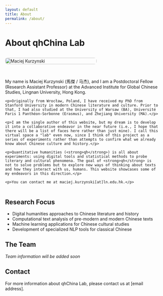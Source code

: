 ```yaml
---
layout: default
title: About
permalink: /about/
---
```


<style>
.bio-container {
  display: flex;
  gap: 2rem;
  align-items: flex-start;
  margin: 2rem 0;
  flex-wrap: wrap;
}

.bio-image {
  flex: 0 0 300px;
}

.bio-image img {
  width: 100%;
  height: auto;
  border-radius: 8px;
}

.bio-text {
  flex: 1;
  min-width: 300px;
}

@media (max-width: 768px) {
  .bio-container {
    flex-direction: column;
  }
  
  .bio-image {
    flex: 0 0 100%;
  }
}
</style>

# About qhChina Lab

<div class="bio-container">
  <div class="bio-image">
    <img src="/assets/kurzynski_pic.png" alt="Maciej Kurzynski" />
  </div>
  <div class="bio-text">
    <p>My name is Maciej Kurzynski (馬傑 / 马杰), and I am a Postdoctoral Fellow (Research Assistant Professor) at the Advanced Institute for Global Chinese Studies, Lingnan University, Hong Kong.</p>

    <p>Originally from Wrocław, Poland, I have received my PhD from Stanford University in modern Chinese literature and culture. Prior to that, I had also studied at the University of Warsaw (BA), Université Paris 1 Panthéon-Sorbonne (Erasmus), and Zhejiang University (MA).</p>

    <p>I am the single author of this website, but my dream is to develop it into a collaborative endeavor in the near future (i.e., I hope that there will be a list of faces here rather than just mine). I call this virtual space a "lab" even now, since I think of this project as a series of experiments rather than attempts to confirm what we already know about Chinese culture and history.</p>

    <p>Quantitative humanities (<strong>qh</strong>) is all about experiments: using digital tools and statistical methods to probe literary and cultural phenomena. The goal of <strong>qh</strong> is not to solve problems but to explore new ways of thinking about texts and how they interact with us, humans. This website showcases some of my endeavors in this direction.</p>

    <p>You can contact me at maciej.kurzynski[at]ln.edu.hk.</p>
  </div>
</div>

## Research Focus

- Digital humanities approaches to Chinese literature and history
- Computational text analysis of pre-modern and modern Chinese texts
- Machine learning applications for Chinese cultural studies
- Development of specialized NLP tools for classical Chinese

## The Team

*Team information will be added soon*

## Contact

For more information about qhChina Lab, please contact us at [email address]. 